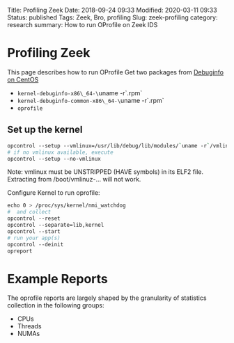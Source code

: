 Title: Profiling Zeek
Date: 2018-09-24 09:33
Modified: 2020-03-11 09:33
Status: published
Tags: Zeek, Bro, profiling
Slug: zeek-profiling
category: research
summary: How to run OProfile on Zeek IDS

Profiling Zeek
=============

This page describes how to run OProfile Get two packages from
[Debuginfo on CentOS](http://debuginfo.centos.org/6/x86_64/)

* `kernel-debuginfo-x86\_64-\`uname -r\`.rpm`
* `kernel-debuginfo-common-x86\_64-\`uname -r\`.rpm`
* `oprofile`

Set up the kernel
-----------------

```bash
opcontrol --setup --vmlinux=/usr/lib/debug/lib/modules/`uname -r`/vmlinux`
# if no vmlinux available, execute
opcontrol --setup --no-vmlinux
```

Note: vmlinux must be UNSTRIPPED (HAVE symbols) in its ELF2 file.
Extracting from /boot/vmlinuz-... will not work.

Configure Kernel to run oprofile:

```bash
echo 0 > /proc/sys/kernel/nmi_watchdog
#  and collect
opcontrol --reset
opcontrol --separate=lib,kernel
opcontrol --start
# run your app(s)
opcontrol --deinit
opreport
```

Example Reports
===============

The oprofile reports are largely shaped by the granularity of statistics
collection in the following groups:

* CPUs
* Threads
* NUMAs

